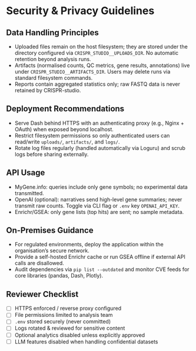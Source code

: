 # Security & Privacy Guidelines

## Data Handling Principles
- Uploaded files remain on the host filesystem; they are stored under the directory configured via `CRISPR_STUDIO__UPLOADS_DIR`. No automatic retention beyond analysis runs.
- Artifacts (normalised counts, QC metrics, gene results, annotations) live under `CRISPR_STUDIO__ARTIFACTS_DIR`. Users may delete runs via standard filesystem commands.
- Reports contain aggregated statistics only; raw FASTQ data is never retained by CRISPR-studio.

## Deployment Recommendations
- Serve Dash behind HTTPS with an authenticating proxy (e.g., Nginx + OAuth) when exposed beyond localhost.
- Restrict filesystem permissions so only authenticated users can read/write `uploads/`, `artifacts/`, and `logs/`.
- Rotate log files regularly (handled automatically via Loguru) and scrub logs before sharing externally.

## API Usage
- MyGene.info: queries include only gene symbols; no experimental data transmitted.
- OpenAI (optional): narratives send high-level gene summaries; never transmit raw counts. Toggle via CLI flag or `.env` key `OPENAI_API_KEY`.
- Enrichr/GSEA: only gene lists (top hits) are sent; no sample metadata.

## On-Premises Guidance
- For regulated environments, deploy the application within the organisation’s secure network.
- Provide a self-hosted Enrichr cache or run GSEA offline if external API calls are disallowed.
- Audit dependencies via `pip list --outdated` and monitor CVE feeds for core libraries (pandas, Dash, Plotly).

## Reviewer Checklist
- [ ] HTTPS enforced / reverse proxy configured
- [ ] File permissions limited to analysis team
- [ ] `.env` stored securely (never committed)
- [ ] Logs rotated & reviewed for sensitive content
- [ ] Optional analytics disabled unless explicitly approved
- [ ] LLM features disabled when handling confidential datasets
